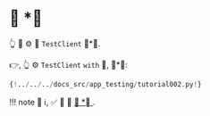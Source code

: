 # 🔬 *⃣ 

👆 💪 ⚙️ 🎏 `TestClient` 💯*⃣.

👉, 👆 ⚙️ `TestClient` `with` 📄, 🔗*⃣:

```Python hl_lines="27-31"
{!../../../docs_src/app_testing/tutorial002.py!}
```

!!! note
    🌅 ℹ, ✅ 💃 🧾 <a href="https://www.starlette.io/testclient/#testing-websocket-sessions" class="external-link" target="_blank">🔬 *⃣ </a>.
